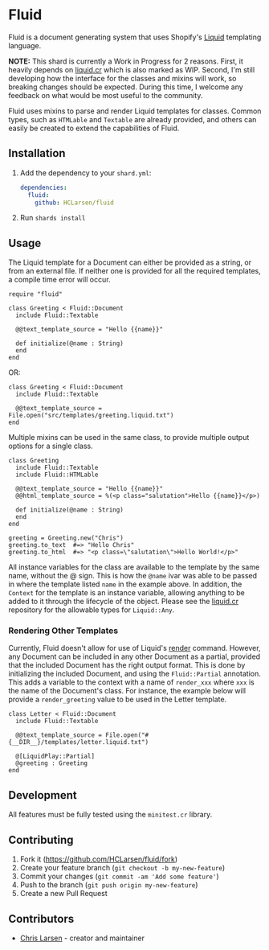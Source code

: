 # Fluid

Fluid is a document generating system that uses Shopify's [Liquid](http://shopify.github.io/liquid/) templating language.

**NOTE:** This shard is currently a Work in Progress for 2 reasons. First, it heavily depends on [liquid.cr](https://github.com/TechMagister/liquid.cr) which is also marked as WIP. Second, I'm still developing how the interface for the classes and mixins will work, so breaking changes should be expected. During this time, I welcome any feedback on what would be most useful to the community.

Fluid uses mixins to parse and render Liquid templates for classes. Common types, such as `HTMLable` and `Textable` are already provided, and others can easily be created to extend the capabilities of Fluid.

## Installation

1. Add the dependency to your `shard.yml`:

   ```yaml
   dependencies:
     fluid:
       github: HCLarsen/fluid
   ```

2. Run `shards install`

## Usage

The Liquid template for a Document can either be provided as a string, or from an external file. If neither one is provided for all the required templates, a compile time error will occur.

```crystal
require "fluid"

class Greeting < Fluid::Document
  include Fluid::Textable

  @@text_template_source = "Hello {{name}}"

  def initialize(@name : String)
  end
end
```

OR:

```crystal
class Greeting < Fluid::Document
  include Fluid::Textable

  @@text_template_source = File.open("src/templates/greeting.liquid.txt")
end
```

Multiple mixins can be used in the same class, to provide multiple output options for a single class.

```crystal
class Greeting
  include Fluid::Textable
  include Fluid::HTMLable

  @@text_template_source = "Hello {{name}}"
  @@html_template_source = %(<p class="salutation">Hello {{name}}</p>)

  def initialize(@name : String)
  end
end

greeting = Greeting.new("Chris")
greeting.to_text  #=> "Hello Chris"
greeting.to_html  #=> "<p class=\"salutation\">Hello World!</p>"
```

All instance variables for the class are available to the template by the same name, without the @ sign. This is how the `@name` ivar was able to be passed in where the template listed `name` in the example above. In addition, the `Context` for the template is an instance variable, allowing anything to be added to it through the lifecycle of the object. Please see the [liquid.cr](https://github.com/TechMagister/liquid.cr) repository for the allowable types for `Liquid::Any`.

### Rendering Other Templates

Currently, Fluid doesn't allow for use of Liquid's [render](https://shopify.github.io/liquid/tags/template/#render) command. However, any Document can be included in any other Document as a partial, provided that the included Document has the right output format. This is done by initializing the included Document, and using the `Fluid::Partial` annotation. This adds a variable to the context with a name of `render_xxx` where `xxx` is the name of the Document's class. For instance, the example below will provide a `render_greeting` value to be used in the Letter template.

```crystal
class Letter < Fluid::Document
  include Fluid::Textable

  @@text_template_source = File.open("#{__DIR__}/templates/letter.liquid.txt")

  @[LiquidPlay::Partial]
  @greeting : Greeting
end
```

## Development

All features must be fully tested using the `minitest.cr` library.

## Contributing

1. Fork it (<https://github.com/HCLarsen/fluid/fork>)
2. Create your feature branch (`git checkout -b my-new-feature`)
3. Commit your changes (`git commit -am 'Add some feature'`)
4. Push to the branch (`git push origin my-new-feature`)
5. Create a new Pull Request

## Contributors

- [Chris Larsen](https://github.com/HCLarsen) - creator and maintainer
